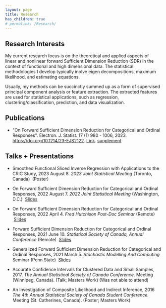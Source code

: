 ```yaml
---
layout: page
title: Research 
has_children: true
# permalink: /Research/
---
```


Research Interests
---

My current research focus is on the theoretical and applied aspects of linear and nonlinear forward Sufficient Dimension Reduction (SDR) in the context of functional and high dimensional data.
The statistical methodologies I develop typically inolve eigen decompositions, maximum likelihood, and estimating equations. 

Usually, my methods can be succinctly summed up as a form of supervised principal component analysis or feature extraction. 
The extracted features are used for statistical applications, such as regression, clustering/classification, prediction, and data visualization.


Publications
---
* "On Forward Sufficient Dimension Reduction for Categorical and Ordinal Responses". Electron. J. Statist. 17 (1) 980 - 1006, 2023. https://doi.org/10.1214/23-EJS2122. [Link](https://projecteuclid.org/journals/electronic-journal-of-statistics/volume-17/issue-1/On-forward-sufficient-dimension-reduction-for-categorical-and-ordinal-responses/10.1214/23-EJS2122.full?tab=ArticleLink). [supplement](files/supplementary_materials.pdf)

<!-- <ul>
    <li>  </li>
    <li> Paper 2</li> 
    Kim, K., Li, B., Yu, Z., & Li, L. (2020). On post dimension reduction statistical inference. Annals of Statistics, 48(3), 1567-1592.
</ul> -->

Talks + Presentations
---
* Smoothed Functional Sliced Inverse Regression with Applications to the CRIC Study, 2023 August 8. 
  *2023 Joint Statistical Meeting* (Toronto, Canada) &nbsp;(Poster)

* On Forward Sufficient Dimension Reduction for Categorical and Ordinal Responses, 2022 August 7. 
  *2022 Joint Statistical Meeting* (Washington, D.C.) &nbsp;[Slides](/slides/opcg/jsm_opcg#1) 

* On Forward Sufficient Dimension Reduction for Categorical and Ordinal Responses, 2022 April 4. 
  *Fred Hutchison Post-Doc Seminar* (Remote) &nbsp;[Slides](/slides/opcg/fred_hutch_opcg#1) 

* Forward Sufficient Dimension Reduction for Categorical and Ordinal Responses, 2021 June 10. 
  *Statistical Society of Canada, Annual Conference* (Remote) &nbsp;[Slides](/slides/opcg/ssc_opcg#1) 

* Generalized Forward Sufficient Dimension Reduction for Categorical and Ordinal Responses, 2021 March 5. 
	*Stochastic Modelling And Computing* Seminar (Penn State) &nbsp;[Slides](/slides/opcg/smac_opcg#1) 

* Accurate Confidence Intervals for Clustered Data and Small Samples, 2017. 
	*The Annual Statistical Society of Canada Conference.* Meeting (Winnipeg, Canada). (Talk; Masters Work) (Was not able to attend)

* An Investigation of Composite Likelihood and Indirect Inference, 2016
	*The 4th Annual Statistical Society of Canada Student Conference.* Meeting (St. Catherines, Canada). (Poster; Masters Work)


<!-- Code + Packages
---
* Linear Sufficient Dimension Reduction. [Link](https://github.com/HarrisQ/linearsdr).
	* Contains R Code for a variety of Linear SDR methods: OPG, MAVE, OPCG, MADE, SIR, SAVE, DR. -->

<!-- <p class="message">
  Hey there! This page is included as an example. Feel free to customize it for your own use upon downloading. Carry on!
</p>

In the novel, *The Strange Case of Dr. Jeykll and Mr. Hyde*, Mr. Poole is Dr. Jekyll's virtuous and loyal butler. Similarly, Poole is an upstanding and effective butler that helps you build Jekyll themes. It's made by [@mdo](https://twitter.com/mdo).

There are currently two themes built on Poole:

* [Hyde](http://hyde.getpoole.com)
* [Lanyon](http://lanyon.getpoole.com)

Learn more and contribute on [GitHub](https://github.com/poole).

## Setup

Some fun facts about the setup of this project include:

* Built for [Jekyll](http://jekyllrb.com)
* Developed on GitHub and hosted for free on [GitHub Pages](https://pages.github.com)
* Coded with [Sublime Text 2](http://sublimetext.com), an amazing code editor
* Designed and developed while listening to music like [Blood Bros Trilogy](https://soundcloud.com/maddecent/sets/blood-bros-series)

Have questions or suggestions? Feel free to [open an issue on GitHub](https://github.com/poole/issues/new) or [ask me on Twitter](https://twitter.com/mdo).

Thanks for reading!
 -->

  <!-- <ul>{% for post in site.publications %}
    {% include archive-single-cv.html %}
  {% endfor %}</ul> -->

<!-- {% if author.googlescholar %}
  You can also find my articles on <u><a href="{{author.googlescholar}}">my Google Scholar profile</a>.</u>
{% endif %}


{% for post in site.publications reversed %}
  {% include archive-single.html %}
{% endfor %} -->

